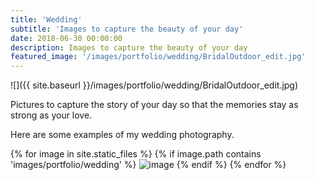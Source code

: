 ```yaml
---
title: 'Wedding'
subtitle: 'Images to capture the beauty of your day'
date: 2018-06-30 00:00:00
description: Images to capture the beauty of your day
featured_image: '/images/portfolio/wedding/BridalOutdoor_edit.jpg'
---
```


![]({{ site.baseurl }}/images/portfolio/wedding/BridalOutdoor_edit.jpg)

Pictures to capture the story of your day so that the memories stay as strong as your love.

Here are some examples of my wedding photography.

<div class="gallery" data-columns="3">
{% for image in site.static_files %}
    {% if image.path contains 'images/portfolio/wedding' %}
        <img src="{{ site.baseurl }}{{ image.path }}" alt="image" />
    {% endif %}
{% endfor %}
</div>